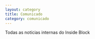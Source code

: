 ```yaml
---
layout: category
title: Comunicado
category: comunicado
---
```


Todas as notícias internas do Inside Block
